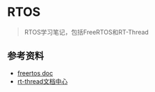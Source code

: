 # RTOS
> RTOS学习笔记，包括FreeRTOS和RT-Thread

## 参考资料

- [freertos doc](https://www.freertos.org/RTOS.html)
- [rt-thread文档中心](https://www.rt-thread.org/document/site/#/rt-thread-version/rt-thread-standard/README)

